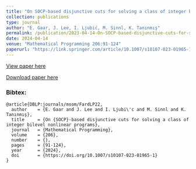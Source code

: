 ```yaml
---
title: "On SOCP-based disjunctive cuts for solving a class of integer bilevel nonlinear programs"
collection: publications
type: journal
author: "E. Gaar, J. Lee, I. Ljubić, M. Sinnl, K. Tanınmış"
permalink: /publication/2023-04-14-On-SOCP-based-disjunctive-cuts-for-solving-a-class-of-integer-bilevel-nonlinear-programs
date: 2024-04-14
venue: "Mathematical Programming 206:91-124"
paperurl: "https://link.springer.com/article/10.1007/s10107-023-01965-1"
---
```


[View paper here](https://doi.org/10.1007/s10107-023-01965-1)

[Download paper here](https://arxiv.org/abs/2207.05014)

### Bibtex:

```
@article{DBLP:journals/msom/FardLP22,
  author    = {E. Gaar and J. Lee and I. Ljubi\'c and M. Sinnl and K. Tanınmış},
  title     = {On {SOCP}-based disjunctive cuts for solving a class of integer bilevel nonlinear programs},
  journal   = {Mathematical Programming},
  volume    = {206},
  number    = {},
  pages     = {91-124},
  year      = {2024},
  doi       = {https://doi.org/10.1007/s10107-023-01965-1}
}
```
